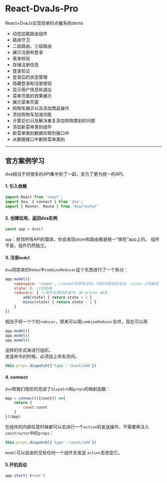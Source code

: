 # React-DvaJs-Pro
React+DvaJs实现简单的点餐系统demo

* 动态加载路由组件
* 路由守卫
* 二级路由，三级路由
* 展示注册和登录
* 表单校验
* 存储注册信息
* 登录验证
* 登录后的状态管理
* 隐藏登录和注册按钮
* 显示用户信息和退出
* 菜单页面的效果展示
* 展示菜单页面
* 购物车展示以及添加商品操作
* 添加购物车加减功能
* 计算总价以及解决重复添加购物类别的问题
* 添加新菜单类别组件
* 新菜单类别数据存取到接口中
* 从数据接口中删除菜单类别

--------------------------------------------------------------
## 官方案例学习

dva相当于将很多的API集中到了一起，变为了更为统一的API。  

#### 1. 引入依赖  
```js
import React from 'react';
import dva, { connect } from 'dva';
import { Router, Route } from 'dva/router'
```
#### 2. 创建应用，返回dva实例  
```js
const app = dva()
```  
`app`：统领所有API的载体，你会发现store和路由都是统一“绑在”app上的。 组件不是，组件仍然独立。  

#### 3. 注册`model`  
`dva`将原来的`Redux`中`combineReducer`这个东西进行了一个拆分：  
```js
app.model({
    namespace: 'count', //model的命名空间，同时也是他在全局  state 上的属性
    state: 0, //初始值
    reducers: { //用于处理同步操作，由 action 触发
        add(state) { return state + 1 }
        minus(state) { return state - 1 }
    }
})
```  
相当于将一个个的`reducer`，原来可以用`combineReducer`合并，现在可以用  
```js
app.model()
app.model()
app.model()
```  
这样的形式来进行组织。  
发送命令的时候，必须加上命名空间。  
```js  
this.props.dispatch({'type':'count/add'}) 
``` 
#### 4. connect  

`dva`帮我们隐形的完成了`dispatch`和`props`的映射函数：  

```js  
App = connect(({count}) =>{
    return {
        count:count
    }    
})(App)
```
在组件的内部任意时候都可以去进行一个`action`的发送操作，不需要再注入`constructor`中的`props`：  
```js  
this.props.dispatch({'type':'count/add'}) 
``` 
`model`可以自由的交给任何一个组件去发送 `action`去改变它。  

#### 5.开机启动  
```js
app.start('#root')
```


